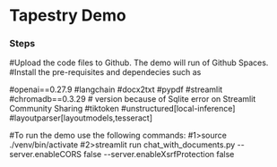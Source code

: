 # Tapestry Demo

### Steps
#Upload the code files to Github. The demo will run of Github Spaces. 
#Install the pre-requisites and dependecies such as

#openai==0.27.9
#langchain
#docx2txt
#pypdf
#streamlit
#chromadb==0.3.29 # version because of Sqlite error on Streamlit Community Sharing
#tiktoken
#unstructured[local-inference]
#layoutparser[layoutmodels,tesseract]

#To run the demo use the following commands:
#1>source ./venv/bin/activate
#2>streamlit run chat_with_documents.py --server.enableCORS false --server.enableXsrfProtection false
